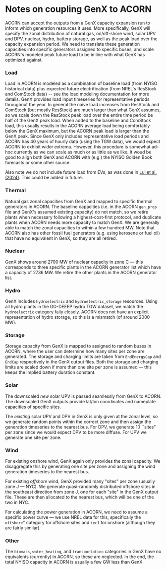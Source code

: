 # Notes on coupling GenX to ACORN

ACORN can accept the outputs from a GenX capacity expansion run to inform which generation resources it uses. More specifically, GenX will specify the zonal distribution of natural gas, on/off-shore wind, solar UPV and DPV, nuclear, hydro, battery storage, as well as the peak load over the capacity expansion period. We need to translate these generation capacities into specific generators assigned to specific buses, and scale ACORN's modeled peak future load to be in line with what GenX has optimized against.

### Load
Load in ACORN is modeled as a combination of baseline load (from NYISO historical data) plus expected future electrification (from NREL's ResStock and ComStock data) -- see the load modeling documentation for more details. GenX provides load input timeseries for representative periods throughout the year. In general the naive load increases from ResStock and ComStock (but mostly ResStock) are much larger than what GenX assumes, so we scale down the ResStock peak load over the entire time period be half of the GenX peak load. When added to the baseline and ComStock load, this usually results in the ACORN average load being comfortably below the GenX maximum, but the ACORN peak load is larger than the GenX peak. Since GenX only includes representative load periods and ACORN has 40 years of hourly data (using the TGW data), we would expect ACORN to exhibit wider extrema. However, this procedure is somewhat ad-hoc currently as we can scale as much or as little as we like. It woud be good to align both GenX and ACORN with (e.g.) the NYISO Golden Book forecasts or some other source. 

Also note we do not include future load from EVs, as was done in [Lui et al. (2024)](https://arxiv.org/abs/2307.15079). This could be added in future.  

### Thermal
Natural gas zonal capacities from GenX and mapped to specific thermal generators in ACORN. The baseline capacities (i.e. in the ACORN `gen_prop` file and GenX's assumed existing capacity) do not match, so we retire plants when necessary following a highest-cost-first protocol, and duplicate plants when ACORN needs more capacity to match GenX. We are generally able to match the zonal capacities to within a few hundred MW. Note that ACORN also has other fossil fuel generators (e.g. using kerosene or fuel oil) that have no equivalent in GenX, so they are all retired.

### Nuclear
GenX shows around 2700 MW of nuclear capacity in zone C — this corresponds to three specific plants in the ACORN generator list which have a capacity of 2736 MW. We retire the other plants in the ACORN generator list.

### Hydro
GenX includes `hydroelectric` and `hydroelectric_storage` resources. Using all hydro plants in the GO-DEEEP hydro TGW dataset, we match the `hydroelectric` category faily closely. ACORN does not have an explicit representation of hydro storage, so this is a mismatch (of around 2000 MW). 

### Storage
Storage capacity from GenX is mapped to assigned to random buses in ACORN, where the user can determine how many sites per zone are generated. The storage and charging limits are taken from `EndEnergyCap` and `EndCap` respectively in the GenX output files. Both the storage and charging limits are scaled down if more than one site per zone is assumed — this keeps the implied battery duration constant.

### Solar
The downscaled *new* solar UPV is passed seamlessly from GenX to ACORN. The downscaled GenX outputs provide lat/lon coordinates and nameplate capacities of specific sites. 

The *existing* solar UPV and DPV in GenX is only given at the zonal level, so we generate random points within the correct zone and then assign the generation timeseries to the nearest bus. For DPV, we generate 10 ``sites" per zone since we would expect DPV to be more diffuse. For UPV we generate one site per zone.

### Wind
For existing onshore wind, GenX again only provides the zonal capacity. We disaggregate this by generating one site per zone and assigning the wind generation timeseries to the nearest bus.

For existing *offshore* wind, GenX provided many "sites" per zone (usually zone J — NYC). We generate quasi-randomly distributed offshore sites in the southeast direction from zone J, one for each "site" in the GenX output file. These are then allocated to the nearest bus, which will be one of the two in NYC.

For calculating the power generation in ACORN, we need to assume a specific power curve — we use NREL data for this, specifically the `offshore`" category for offshore sites and `iec1` for onshore (although they are fairly similar).

### Other
The `biomass`, `water_heating`, and `transportation` categories in GenX have no equivalents (currently) in ACORN, so these are neglected. In the end, the total NYISO capacity in ACORN is usually a few GW less than GenX. 